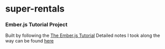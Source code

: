 # super-rentals
### Ember.js Tutorial Project
Built by following the [The Ember.js Tutorial](https://guides.emberjs.com/release/tutorial)
Detailed notes I took along the way can be found [here](https://gist.github.com/rapdash/29fcc043fecf874a0371fee54b2c94d8)